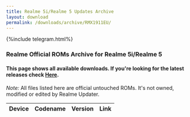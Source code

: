 ```yaml
---
title: Realme 5i/Realme 5 Updates Archive
layout: download
permalink: /downloads/archive/RMX1911EU/
---
```


{%include telegram.html%}

<div class="col-12 mx-auto">
    <h3 class="title bg-light p-2 rounded">Realme Official ROMs Archive for Realme 5i/Realme 5</h3>
    <h4>This page shows all available downloads. If you're looking for the latest releases check
        <a href="/downloads/latest/RMX1911EU/">Here</a>.</h4>
    <p><i>Note: </i>All files listed here are official untouched ROMs.
        It's not owned, modified or edited by Realme Updater.</p>
    <div class="table-responsive-md" id="table-wrapper">
        <table id="downloads" class="display dt-responsive compact table table-striped table-hover table-sm">
            <thead class="thead-dark">
                <tr>
                    <th>Device</th>
                    <th>Codename</th>
                    <th>Version</th>
                    <th>Link</th>
                </tr>
            </thead>
            <script>loadArchive("RMX1911EU")</script>
        </table>
    </div>
</div>